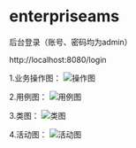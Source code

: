 # enterpriseams
后台登录（账号、密码均为admin）

  http://localhost:8080/login
    
1.业务操作图：
    ![操作图](https://github.com/caitongbo/enterpriseams/blob/master/src/main/webapp/images/%E9%A2%84%E8%A7%88.png)

2.用例图：
    ![用例图](https://github.com/caitongbo/enterpriseams/blob/master/src/main/webapp/images/%E7%94%A8%E4%BE%8B%E5%9B%BE.png)
    
3.类图：
    ![类图](https://github.com/caitongbo/enterpriseams/blob/master/src/main/webapp/images/%E7%B1%BB%E5%9B%BE.png)

4.活动图：
    ![活动图](https://github.com/caitongbo/enterpriseams/blob/master/src/main/webapp/images/%E6%B4%BB%E5%8A%A8%E5%9B%BE.png)
    
    

